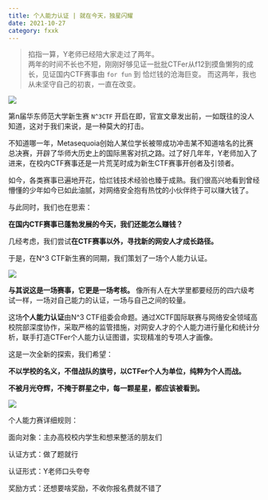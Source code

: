 ```yaml
---
title: 个人能力认证 | 就在今天，独星闪耀
date: 2021-10-27
category: fxxk
---
```


> 掐指一算，Y老师已经陪大家走过了两年。  
> 两年的时间不长也不短，刚刚好够见证一批批CTFer从f12到摸鱼懒狗的成长，见证国内CTF赛事由 `for fun` 到 恰烂钱的沧海巨变。
> 而这两年，我也从未坚守自己的初衷，一直在改变。

![](https://cdn.yoshino-s.online/typora_img/7a68013f3e3909b752eab0849277a15.png)

第n届华东师范大学新生赛 `N^3CTF` 开启在即，官宣文章发出前，一如既往的没人知道，这对于我们来说，是一种莫大的打击。

不知道哪一年，Metasequoia创始人某位学长被带成功冲击某不知道啥名的比赛总决赛，开辟了华师大历史上的国际黑客对抗之路。过了好几年年，Y老师加入了进来，在校内CTF赛事还是一片荒芜时成为新生CTF赛事开创者及引领者。

如今，各类赛事已遍地开花，恰烂钱技术经验也臻于成熟。我们很高兴地看到曾经懵懂的少年如今已如此油腻，对网络安全抱有热忱的小伙伴终于可以赚大钱了。

与此同时，我们也在思索：

**在国内CTF赛事已蓬勃发展的今天，我们还能怎么赚钱？**

几经考虑，我们尝试**在CTF赛事以外，寻找新的网安人才成长路径。**

于是，在N^3 CTF新生赛的同期，我们策划了一场个人能力认证。

![](https://cdn.yoshino-s.online/typora_img/1d202c6e78beb4a57b6b4573f5fbdf6.png)

**与其说这是一场赛事，它更是一场考核。**
像所有人在大学里都要经历的四六级考试一样，一场对自己能力的认证，一场与自己之间的较量。

这场**个人能力认证**由N^3 CTF组委会命题。通过XCTF国际联赛与网络安全领域高校院部深度协作，采取严格的监管措施，对网安人才的个人能力进行量化和统计分析，联手打造CTFer个人能力认证图谱，实现精准的专项人才画像。

这是一次全新的探索，我们希望：


**不以学校的名义，不借战队的旗号，以CTFer个人为单位，纯粹为个人而战。**


**不被月光夺辉，不掩于群星之中，每一颗星星，都应该被看到。**

![](https://cdn.yoshino-s.online/typora_img/20211027205745.png)

个人能力赛详细规则：

面向对象：主办高校校内学生和想来整活的朋友们

认证方式：做了题就行

认证形式：Y老师口头夸夸

奖励方式：还想要啥奖励，不收你报名费就不错了
